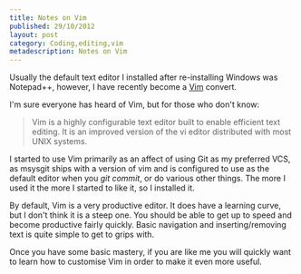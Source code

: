 ```yaml
---
title: Notes on Vim
published: 29/10/2012
layout: post
category: Coding,editing,vim
metadescription: Notes on Vim
---
```

Usually the default text editor I installed after re-installing Windows was Notepad++, however, I have recently become a <a title="VIM.org" href="http://www.vim.org/" target="_blank">Vim</a> convert.

I'm sure everyone has heard of Vim, but for those who don't know:
<blockquote>Vim is a highly configurable text editor built to enable efficient text editing. It is an improved version of the vi editor distributed with most UNIX systems.</blockquote>
I started to use Vim primarily as an affect of using Git as my preferred VCS, as msysgit ships with a version of vim and is configured to use as the default editor when you <em>git commit</em>, or do various other things. The more I used it the more I started to like it, so I installed it.

By default, Vim is a very productive editor. It does have a learning curve, but I don't think it is a steep one. You should be able to get up to speed and become productive fairly quickly. Basic navigation and inserting/removing text is quite simple to get to grips with.

Once you have some basic mastery, if you are like me you will quickly want to learn how to customise Vim in order to make it even more useful.
